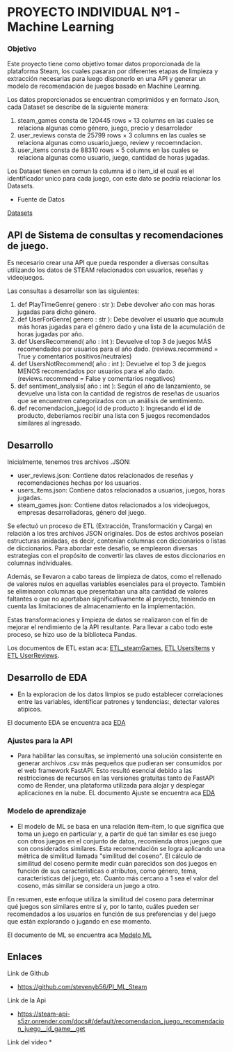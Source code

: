 # PROYECTO INDIVIDUAL Nº1 -Machine Learning 

### Objetivo

Este proyecto tiene como objetivo tomar datos proporcionada de la plataforma Steam, los cuales pasaran por diferentes etapas de limpieza y extracción necesarias para luego disponerlo en una API y generar un modelo de recomendación de juegos basado en Machine Learning.

Los datos proporcionados se encuentran comprimidos y en formato Json, cada Dataset se describe de la siguiente manera:  
1. steam_games consta de 120445 rows × 13 columns en las cuales se relaciona algunas como género, juego, precio y desarrolador 
2. user_reviews consta de 25799 rows × 3 columns en las cuales se relaciona algunas como usuario,juego, review y recoemndacion.
3. user_items consta de 88310 rows × 5 columns en las cuales se relaciona algunas como usuario, juego, cantidad de horas jugadas.

Los Dataset tienen en comun la columna id o item_id el cual es el identificador unico para cada juego, con este dato se podria relacionar los Datasets.

- Fuente de Datos

[Datasets](https://drive.google.com/drive/folders/1HqBG2-sUkz_R3h1dZU5F2uAzpRn7BSpj)

## API de Sistema de consultas y recomendaciones de juego.


Es necesario crear una API que pueda responder a diversas consultas utilizando los datos de STEAM relacionados con usuarios, reseñas y videojuegos.

Las consultas a desarrollar son las siguientes:

1) def PlayTimeGenre( genero : str ): Debe devolver año con mas horas jugadas para dicho género.
2) def UserForGenre( genero : str ): Debe devolver el usuario que acumula más horas jugadas para el género dado y una lista de la acumulación de horas jugadas por año.
3) def UsersRecommend( año : int ): Devuelve el top 3 de juegos MÁS recomendados por usuarios para el año dado. (reviews.recommend = True y comentarios positivos/neutrales)
4) def UsersNotRecommend( año : int ): Devuelve el top 3 de juegos MENOS recomendados por usuarios para el año dado. (reviews.recommend = False y comentarios negativos)
5) def sentiment_analysis( año : int ): Según el año de lanzamiento, se devuelve una lista con la cantidad de registros de reseñas de usuarios que se encuentren categorizados con un análisis de sentimiento.
6) def recomendacion_juego( id de producto ): Ingresando el id de producto, deberíamos recibir una lista con 5 juegos recomendados similares al ingresado.


## Desarrollo

Inicialmente, tenemos tres archivos .JSON:

* user_reviews.json: Contiene datos relacionados de reseñas y recomendaciones hechas por los usuarios.
* users_items.json: Contiene datos relacionados a usuarios, juegos, horas jugadas.
* steam_games.json: Contiene datos relacionados a los videojuegos, empresas desarrolladoras, género del juego.


Se efectuó un proceso de ETL (Extracción, Transformación y Carga) en relación a los tres archivos JSON originales. Dos de estos archivos poseían estructuras anidadas, es decir, contenían columnas con diccionarios o listas de diccionarios. Para abordar este desafío, se emplearon diversas estrategias con el propósito de convertir las claves de estos diccionarios en columnas individuales.

Además, se llevaron a cabo tareas de limpieza de datos, como el rellenado de valores nulos en aquellas variables esenciales para el proyecto. También se eliminaron columnas que presentaban una alta cantidad de valores faltantes o que no aportaban significativamente al proyecto, teniendo en cuenta las limitaciones de almacenamiento en la implementación.

Estas transformaciones y limpieza de datos se realizaron con el fin de mejorar el rendimiento de la API resultante. Para llevar a cabo todo este proceso, se hizo uso de la biblioteca Pandas.

Los documentos de ETL estan aca: [ETL_steamGames](https://github.com/stevenyb56/PI_ML_Steam/blob/main/Notebooks/2a_ETL_SteamGames.ipynb), [ETL UsersItems](https://github.com/stevenyb56/PI_ML_Steam/blob/main/Notebooks/2b_ETL_UserItems.ipynb) y [ETL UserReviews](https://github.com/stevenyb56/PI_ML_Steam/blob/main/Notebooks/2c_ETL_UserReviews.ipynb).

## Desarrollo de EDA

- En la exploracion de los datos limpios se pudo establecer correlaciones entre las variables, identificar patrones y tendencias:, detectar valores atipicos.

El documento EDA se encuentra aca [EDA](https://github.com/stevenyb56/PI_ML_Steam/blob/main/Notebooks/3_EDA.ipynb)

### Ajustes para la API

- Para habilitar las consultas, se implementó una solución consistente en generar archivos .csv más pequeños que pudieran ser consumidos por el web framework FastAPI. Esto resultó esencial debido a las restricciones de recursos en las versiones gratuitas tanto de FastAPI como de Render, una plataforma utilizada para alojar y desplegar aplicaciones en la nube.
EL documento Ajuste se encuentra aca [EDA](https://github.com/stevenyb56/PI_ML_Steam/blob/main/Notebooks/4_Ajustes_API.ipynb)


### Modelo de aprendizaje 

- El modelo de ML se basa en una relación ítem-ítem, lo que significa que toma un juego en particular y, a partir de qué tan similar es ese juego con otros juegos en el conjunto de datos, recomienda otros juegos que son considerados similares. Esta recomendación se logra aplicando una métrica de similitud llamada "similitud del coseno". El cálculo de similitud del coseno permite medir cuán parecidos son dos juegos en función de sus características o atributos, como género, tema, características del juego, etc. Cuanto más cercano a 1 sea el valor del coseno, más similar se considera un juego a otro.

En resumen, este enfoque utiliza la similitud del coseno para determinar qué juegos son similares entre sí y, por lo tanto, cuáles pueden ser recomendados a los usuarios en función de sus preferencias y del juego que están explorando o jugando en ese momento.

El documento de ML se encuentra aca [Modelo ML](https://github.com/stevenyb56/PI_ML_Steam/blob/main/Notebooks/5_Modelo_recomendacion.ipynb)



## Enlaces

Link de Github 

* https://github.com/stevenyb56/PI_ML_Steam

Link de la Api
* https://steam-api-s5zr.onrender.com/docs#/default/recomendacion_juego_recomendacion_juego__id_game__get

Link del video
*
